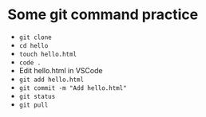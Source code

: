 # Some git command practice
- `git clone`
- `cd hello`
- `touch hello.html`
- `code .`
- Edit hello.html in VSCode
- `git add hello.html`
- `git commit -m "Add hello.html"`
- `git status`
- `git pull`
